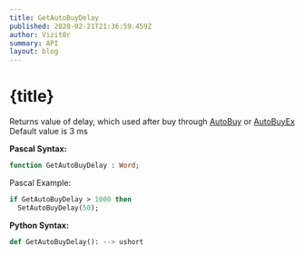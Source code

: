 ```yaml
---
title: GetAutoBuyDelay
published: 2020-02-21T21:36:59.459Z
author: Vizit0r
summary: API
layout: blog
---
```


# {title}

Returns value of delay, which used after buy through [AutoBuy](Api/AutoBuy) or [AutoBuyEx](Api/AutoBuyEx)
Default value is 3 ms

**Pascal Syntax:**

```pascal
function GetAutoBuyDelay : Word;
```

Pascal Example:
```pascal
if GetAutoBuyDelay > 1000 then
  SetAutoBuyDelay(50);

```

**Python Syntax:**
```python
def GetAutoBuyDelay(): --> ushort
```
